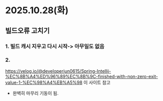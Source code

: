 # 2025.10.28(화)
## 빌드오류 고치기
### 1. 빌드 캐시 지우고 다시 시작-> 아무일도 없음
### 2. 
https://velog.io/@developerjun0615/Spring-Intellij-%EC%8B%A4%ED%96%89%EC%8B%9C-finished-with-non-zero-exit-value-1-%EC%98%A4%EB%A5%98 이 사이트 참고
- 완벽히 마무리 기동이 됨.
